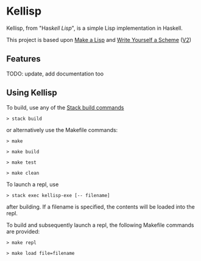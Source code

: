 # Kellisp

Kellisp, from "Has*kell Lisp*", is a simple Lisp implementation in Haskell.

This project is based upon [Make a Lisp](https://github.com/kanaka/mal)
and [Write Yourself a Scheme](https://en.wikibooks.org/wiki/Write_Yourself_a_Scheme_in_48_Hours)
([V2](https://wespiser.com/writings/wyas/00_overview.html))

## Features
TODO: update, add documentation too

## Using Kellisp
To build, use any of the [Stack build commands](https://docs.haskellstack.org/en/stable/GUIDE/#the-build-synonyms)
```
> stack build
```

or alternatively use the Makefile commands:
```
> make

> make build

> make test

> make clean
```

To launch a repl, use
```
> stack exec kellisp-exe [-- filename]
```
after building. If a filename is specified, the contents will be loaded into the repl.

To build and subsequently launch a repl, the following Makefile commands are provided:
```
> make repl

> make load file=filename
```
